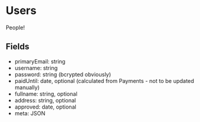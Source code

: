 Users
=====

People!

Fields
------

 - primaryEmail: string
 - username: string
 - password: string (bcrypted obviously)
 - paidUntil: date, optional (calculated from Payments - not to be updated manually)
 - fullname: string, optional
 - address: string, optional
 - approved: date, optional
 - meta: JSON

